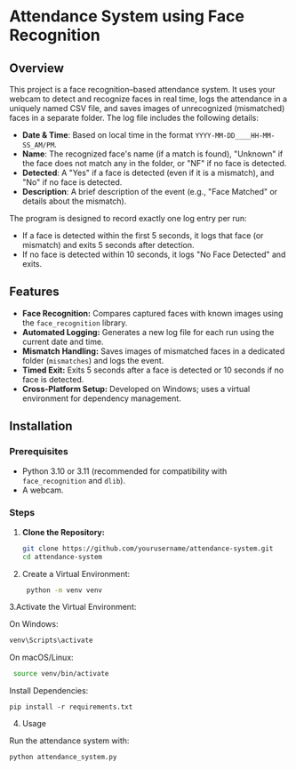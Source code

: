 # Attendance System using Face Recognition

## Overview
This project is a face recognition–based attendance system. It uses your webcam to detect and recognize faces in real time, logs the attendance in a uniquely named CSV file, and saves images of unrecognized (mismatched) faces in a separate folder. The log file includes the following details:
- **Date & Time**: Based on local time in the format `YYYY-MM-DD____HH-MM-SS_AM/PM`.
- **Name**: The recognized face's name (if a match is found), "Unknown" if the face does not match any in the folder, or "NF" if no face is detected.
- **Detected**: A "Yes" if a face is detected (even if it is a mismatch), and "No" if no face is detected.
- **Description**: A brief description of the event (e.g., "Face Matched" or details about the mismatch).

The program is designed to record exactly one log entry per run:
- If a face is detected within the first 5 seconds, it logs that face (or mismatch) and exits 5 seconds after detection.
- If no face is detected within 10 seconds, it logs "No Face Detected" and exits.

## Features
- **Face Recognition:** Compares captured faces with known images using the `face_recognition` library.
- **Automated Logging:** Generates a new log file for each run using the current date and time.
- **Mismatch Handling:** Saves images of mismatched faces in a dedicated folder (`mismatches`) and logs the event.
- **Timed Exit:** Exits 5 seconds after a face is detected or 10 seconds if no face is detected.
- **Cross-Platform Setup:** Developed on Windows; uses a virtual environment for dependency management.

## Installation

### Prerequisites
- Python 3.10 or 3.11 (recommended for compatibility with `face_recognition` and `dlib`).
- A webcam.

### Steps
1. **Clone the Repository:**
   ```bash
   git clone https://github.com/yourusername/attendance-system.git
   cd attendance-system
2. Create a Virtual Environment:
   ```bash
    python -m venv venv

3.Activate the Virtual Environment:

   On Windows:
  ```bash
  venv\Scripts\activate
```
  On macOS/Linux:
   ```bash
    source venv/bin/activate
```
Install Dependencies:

    pip install -r requirements.txt

4. Usage

Run the attendance system with:
```bash
python attendance_system.py
```
